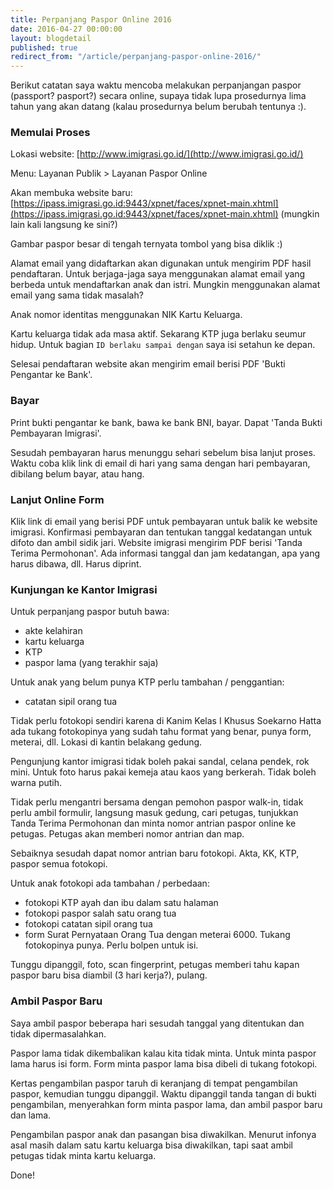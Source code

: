 ```yaml
---
title: Perpanjang Paspor Online 2016
date: 2016-04-27 00:00:00
layout: blogdetail
published: true
redirect_from: "/article/perpanjang-paspor-online-2016/"
---
```


Berikut catatan saya waktu mencoba melakukan perpanjangan paspor (passport? pasport?) secara online, supaya tidak lupa prosedurnya lima tahun yang akan datang (kalau prosedurnya belum berubah tentunya :).

### Memulai Proses

Lokasi website: [http://www.imigrasi.go.id/](http://www.imigrasi.go.id/)

Menu: Layanan Publik > Layanan Paspor Online

Akan membuka website baru: [https://ipass.imigrasi.go.id:9443/xpnet/faces/xpnet-main.xhtml](https://ipass.imigrasi.go.id:9443/xpnet/faces/xpnet-main.xhtml) (mungkin lain kali langsung ke sini?)

Gambar paspor besar di tengah ternyata tombol yang bisa diklik :)

Alamat email yang didaftarkan akan digunakan untuk mengirim PDF hasil pendaftaran. Untuk berjaga-jaga saya menggunakan alamat email yang berbeda untuk mendaftarkan anak dan istri. Mungkin menggunakan alamat email yang sama tidak masalah?

Anak nomor identitas menggunakan NIK Kartu Keluarga.

Kartu keluarga tidak ada masa aktif. Sekarang KTP juga berlaku seumur hidup. Untuk bagian `ID berlaku sampai dengan` saya isi setahun ke depan.

Selesai pendaftaran website akan mengirim email berisi PDF 'Bukti Pengantar ke Bank'.

### Bayar

Print bukti pengantar ke bank, bawa ke bank BNI, bayar. Dapat 'Tanda Bukti Pembayaran Imigrasi'.

Sesudah pembayaran harus menunggu sehari sebelum bisa lanjut proses. Waktu coba klik link di email di hari yang sama dengan hari pembayaran, dibilang belum bayar, atau hang.

### Lanjut Online Form

Klik link di email yang berisi PDF untuk pembayaran untuk balik ke website imigrasi. Konfirmasi pembayaran dan tentukan tanggal kedatangan untuk difoto dan ambil sidik jari. Website imigrasi mengirim PDF berisi 'Tanda Terima Permohonan'. Ada informasi tanggal dan jam kedatangan, apa yang harus dibawa, dll. Harus diprint.

### Kunjungan ke Kantor Imigrasi

Untuk perpanjang paspor butuh bawa:

* akte kelahiran
* kartu keluarga
* KTP
* paspor lama (yang terakhir saja)

Untuk anak yang belum punya KTP perlu tambahan / penggantian:

* catatan sipil orang tua

Tidak perlu fotokopi sendiri karena di Kanim Kelas I Khusus Soekarno Hatta ada tukang fotokopinya yang sudah tahu format yang benar, punya form, meterai, dll. Lokasi di kantin belakang gedung.

Pengunjung kantor imigrasi tidak boleh pakai sandal, celana pendek, rok mini. Untuk foto harus pakai kemeja atau kaos yang berkerah. Tidak boleh warna putih.

Tidak perlu mengantri bersama dengan pemohon paspor walk-in, tidak perlu ambil formulir, langsung masuk gedung, cari petugas, tunjukkan Tanda Terima Permohonan dan minta nomor antrian paspor online ke petugas. Petugas akan memberi nomor antrian dan map.

Sebaiknya sesudah dapat nomor antrian baru fotokopi. Akta, KK, KTP, paspor semua fotokopi.

Untuk anak fotokopi ada tambahan / perbedaan:

* fotokopi KTP ayah dan ibu dalam satu halaman
* fotokopi paspor salah satu orang tua
* fotokopi catatan sipil orang tua
* form Surat Pernyataan Orang Tua dengan meterai 6000. Tukang fotokopinya punya. Perlu bolpen untuk isi.

Tunggu dipanggil, foto, scan fingerprint, petugas memberi tahu kapan paspor baru bisa diambil (3 hari kerja?), pulang.

### Ambil Paspor Baru

Saya ambil paspor beberapa hari sesudah tanggal yang ditentukan dan tidak dipermasalahkan.

Paspor lama tidak dikembalikan kalau kita tidak minta. Untuk minta paspor lama harus isi form. Form minta paspor lama bisa dibeli di tukang fotokopi.

Kertas pengambilan paspor taruh di keranjang di tempat pengambilan paspor, kemudian tunggu dipanggil. Waktu dipanggil tanda tangan di bukti pengambilan, menyerahkan form minta paspor lama, dan ambil paspor baru dan lama.

Pengambilan paspor anak dan pasangan bisa diwakilkan. Menurut infonya asal masih dalam satu kartu keluarga bisa diwakilkan, tapi saat ambil petugas tidak minta kartu keluarga.

Done!